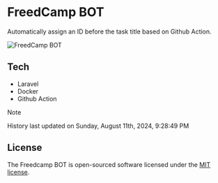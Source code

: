 # FreedCamp BOT

Automatically assign an ID before the task title based on Github Action.

![FreedCamp BOT](https://repository-images.githubusercontent.com/737932867/7d34798b-2680-471c-b089-a78a718d3d6a)

## Tech

- Laravel
- Docker
- Github Action

> [!NOTE]  
> History last updated on Sunday, August 11th, 2024, 9:28:49 PM

## License

The Freedcamp BOT is open-sourced software licensed under the [MIT license](https://opensource.org/licenses/MIT).
